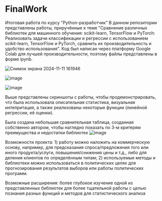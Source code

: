 # FinalWork
Итоговая работа по курсу "Python-разработчик"
В данном репозитории представлены работы, приручённые к теме "Сравнение различных библиотек для машинного обучения: scikit-learn, TensorFlow и PyTorch: Реализовать задачи классификации и регрессии с использованием scikit-learn, TensorFlow и PyTorch, сравнить их производительность и удобство использования". Код был написан через платформу Google Colab для лучшей производительности, поэтому файлы представлены в форме ipynb.

![Снимок экрана 2024-11-11 161946](https://github.com/user-attachments/assets/9fc066d9-3902-4a64-ab6a-69704679f53b)

![image](https://github.com/user-attachments/assets/f5fb95a2-1edc-49cb-b81d-a27d240e1045)

![image](https://github.com/user-attachments/assets/b9d3bfda-60f9-47b8-8acc-1ed173b04ec3)

Выше представлены скриншоты с работы, чтобы продемонстрировать, что была использовала описательная статистика, визуальная интепритация, а также реализованы некоторые функции (линейной регрессии, её оценки). 

Была создана небольшая сравнительная таблица, созданная собственно автором, чтобы наглядно показать по 3-м критерям преимущества и недостатки библиотек
![image](https://github.com/user-attachments/assets/1dbdf1e4-800a-474e-b756-75b00dc55ee5)


Возможности проекта: 1) работу можно наложить на коммерческую основу, например, для предсказания спроса/предложения того или иного продукта/услуги, повышения/снижения цены и т.д., либо для деления клиентов по определённым типам; 2) используемые методы и библиотеки можно использоваться в политических целях для прогнозирования результатов выборов или работы политических программ.

Возможные расширения: более глубокое изучение одной из представленных библиотек для более тщательной работы с целью познания разных функций и методов для статистического анализа
